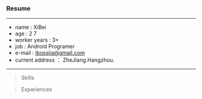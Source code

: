 ### Resume

---
- name : XiBei
-  age : 2 7
- worker years : 3+
- job : Android Programer
- e-mail : ibossjia@gmail.com
- current address ： ZheJiang.Hangzhou.
---
> Skills

> Experiences


